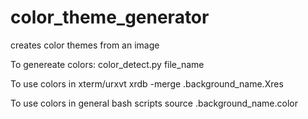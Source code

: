 color_theme_generator
=====================
creates color themes from an image

To genereate colors:
  color_detect.py file_name

To use colors in xterm/urxvt
  xrdb -merge .background_name.Xres

To use colors in general bash scripts
  source .background_name.color
